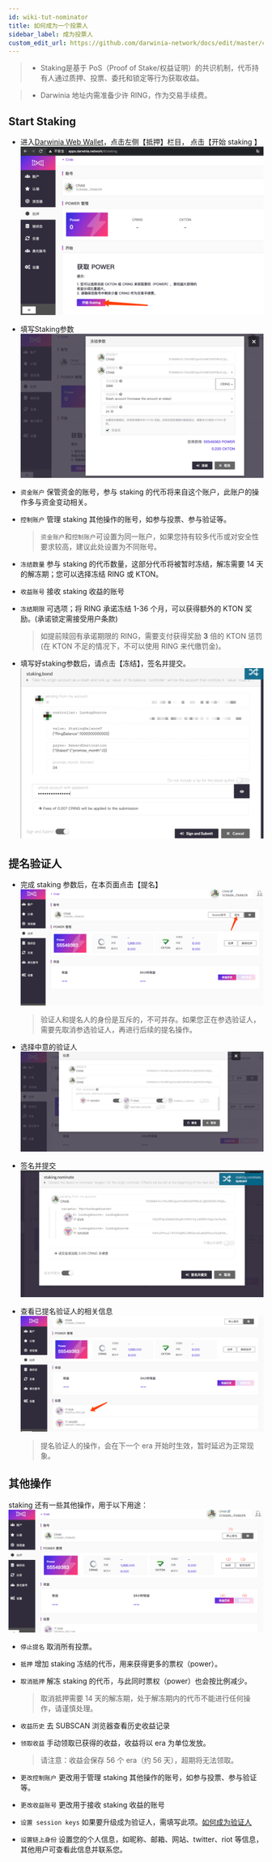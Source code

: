 ```yaml
---
id: wiki-tut-nominator
title: 如何成为一个投票人
sidebar_label: 成为投票人
custom_edit_url: https://github.com/darwinia-network/docs/edit/master/content/zh-CN/crab-tut-nominator.md
---
```

> - Staking是基于 PoS（Proof of Stake/权益证明）的共识机制，代币持有人通过质押、投票、委托和锁定等行为获取收益。

> - Darwinia 地址内需准备少许 RING，作为交易手续费。



## Start Staking

- 进入[Darwinia Web Wallet](https://apps.darwinia.network)，点击左侧【抵押】栏目， 点击【开始 staking 】  
![crab-tut-nominator-1](assets/crab-tut-nominator-1.png)


- 填写Staking参数  
![crab-tut-nominator-2](assets/crab-tut-nominator-2.png)


- `资金账户` 保管资金的账号，参与 staking 的代币将来自这个账户，此账户的操作多与资金变动相关。
- `控制账户` 管理 staking 其他操作的账号，如参与投票、参与验证等。
  
  > `资金账户`和`控制账户`可设置为同一账户，如果您持有较多代币或对安全性要求较高，建议此处设置为不同账号。  

-  `冻结数量` 参与 staking 的代币数量，这部分代币将被暂时冻结，解冻需要 14 天的解冻期；您可以选择冻结 RING 或 KTON。
- `收益账号` 接收 staking 收益的账号
- `冻结期限` 可选项；将 RING 承诺冻结 1-36 个月，可以获得额外的 KTON 奖励。(承诺锁定需接受用户条款)
  
  > 如提前赎回有承诺期限的 RING，需要支付获得奖励 **3** 倍的 KTON 惩罚 (在 KTON 不足的情况下，不可以使用 RING 来代缴罚金)。

- 填写好staking参数后，请点击【冻结】，签名并提交。  
![crab-tut-nominator-3](assets/crab-tut-nominator-3.png)


## 提名验证人

- 完成 staking 参数后，在本页面点击【提名】  
![crab-tut-nominator-4](assets/crab-tut-nominator-4.png)
  
    > 验证人和提名人的身份是互斥的，不可并存。如果您正在参选验证人，需要先取消参选验证人，再进行后续的提名操作。


- 选择中意的验证人  
![crab-tut-nominator-5](assets/crab-tut-nominator-5.png)


- 签名并提交  
![crab-tut-nominator-6](assets/crab-tut-nominator-6.png)


- 查看已提名验证人的相关信息  
![crab-tut-nominator-7](assets/crab-tut-nominator-7.png)

    > 提名验证人的操作，会在下一个 era 开始时生效，暂时延迟为正常现象。


## 其他操作

staking 还有一些其他操作，用于以下用途：  
![crab-tut-nominator-8](assets/crab-tut-nominator-8.png)


- `停止提名` 取消所有投票。
- `抵押`  增加 staking 冻结的代币，用来获得更多的票权（power）。
- `取消抵押` 解冻 staking 的代币，与此同时票权（power）也会按比例减少。

  > 取消抵押需要 14 天的解冻期，处于解冻期内的代币不能进行任何操作，请谨慎处理。

- `收益历史` 去 SUBSCAN 浏览器查看历史收益记录
- `领取收益` 手动领取已获得的收益，收益将以 era 为单位发放。

  > 请注意：收益会保存 56 个 era（约 56 天），超期将无法领取。
  
- `更改控制账户` 更改用于管理 staking 其他操作的账号，如参与投票、参与验证等。
- `更改收益账号` 更改用于接收 staking 收益的账号
- `设置 session keys` 如果要升级成为验证人，需填写此项。[如何成为验证人](https://docs.darwinia.network/docs/zh-CN/wiki-tut-validator)
- `设置链上身份` 设置您的个人信息，如昵称、邮箱、网站、twitter、riot 等信息，其他用户可查看此信息并联系您。
